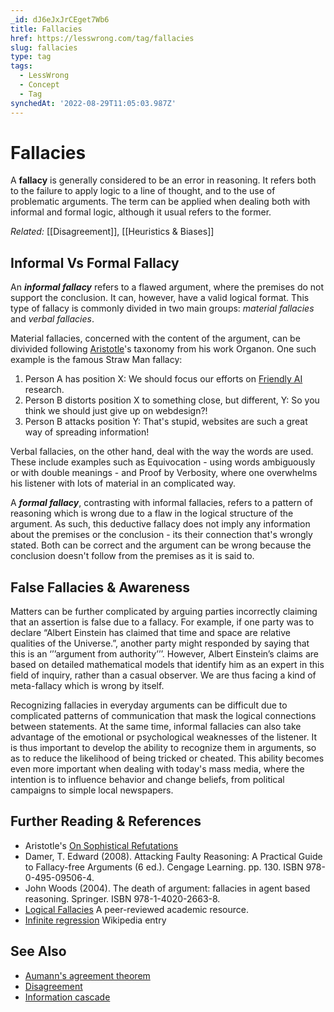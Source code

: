 ```yaml
---
_id: dJ6eJxJrCEget7Wb6
title: Fallacies
href: https://lesswrong.com/tag/fallacies
slug: fallacies
type: tag
tags:
  - LessWrong
  - Concept
  - Tag
synchedAt: '2022-08-29T11:05:03.987Z'
---
```


# Fallacies

A **fallacy** is generally considered to be an error in reasoning. It refers both to the failure to apply logic to a line of thought, and to the use of problematic arguments. The term can be applied when dealing both with informal and formal logic, although it usual refers to the former.

*Related:* [[Disagreement]], [[Heuristics & Biases]]

## Informal Vs Formal Fallacy

An ***informal fallacy*** refers to a flawed argument, where the premises do not support the conclusion. It can, however, have a valid logical format. This type of fallacy is commonly divided in two main groups: *material fallacies* and *verbal fallacies*.

Material fallacies, concerned with the content of the argument, can be divivided following [Aristotle](http://en.wikipedia.org/wiki/Aristotle)'s taxonomy from his work Organon. One such example is the famous Straw Man fallacy:

1. Person A has position X: We should focus our efforts on [Friendly AI](https://wiki.lesswrong.com/wiki/Friendly_AI) research.
2. Person B distorts position X to something close, but different, Y: So you think we should just give up on webdesign?!
3. Person B attacks position Y: That's stupid, websites are such a great way of spreading information!

Verbal fallacies, on the other hand, deal with the way the words are used. These include examples such as Equivocation - using words ambiguously or with double meanings - and Proof by Verbosity, where one overwhelms his listener with lots of material in an complicated way.

A ***formal fallacy***, contrasting with informal fallacies, refers to a pattern of reasoning which is wrong due to a flaw in the logical structure of the argument. As such, this deductive fallacy does not imply any information about the premises or the conclusion - its their connection that's wrongly stated. Both can be correct and the argument can be wrong because the conclusion doesn't follow from the premises as it is said to.

## False Fallacies & Awareness

Matters can be further complicated by arguing parties incorrectly claiming that an assertion is false due to a fallacy. For example, if one party was to declare “Albert Einstein has claimed that time and space are relative qualities of the Universe.”, another party might responded by saying that this is an ‘’’argument from authority’’’. However, Albert Einstein’s claims are based on detailed mathematical models that identify him as an expert in this field of inquiry, rather than a casual observer. We are thus facing a kind of meta-fallacy which is wrong by itself.

Recognizing fallacies in everyday arguments can be difficult due to complicated patterns of communication that mask the logical connections between statements. At the same time, informal fallacies can also take advantage of the emotional or psychological weaknesses of the listener. It is thus important to develop the ability to recognize them in arguments, so as to reduce the likelihood of being tricked or cheated. This ability becomes even more important when dealing with today's mass media, where the intention is to influence behavior and change beliefs, from political campaigns to simple local newspapers.

## Further Reading & References

- Aristotle's [On Sophistical Refutations](http://etext.library.adelaide.edu.au/a/aristotle/sophistical/)
- Damer, T. Edward (2008). Attacking Faulty Reasoning: A Practical Guide to Fallacy-free Arguments (6 ed.). Cengage Learning. pp. 130. ISBN 978-0-495-09506-4.
- John Woods (2004). The death of argument: fallacies in agent based reasoning. Springer. ISBN 978-1-4020-2663-8.
- [Logical Fallacies](http://www.iep.utm.edu/fallacy/) A peer-reviewed academic resource.
- [Infinite regression](http://en.wikipedia.org/wiki/Infinite_regress) Wikipedia entry

## See Also

- [Aumann's agreement theorem](https://lessestwrong.com/tag/aumann-s-agreement-theorem)
- [Disagreement](https://lessestwrong.com/tag/disagreement)
- [Information cascade](https://lessestwrong.com/tag/information-cascades)
